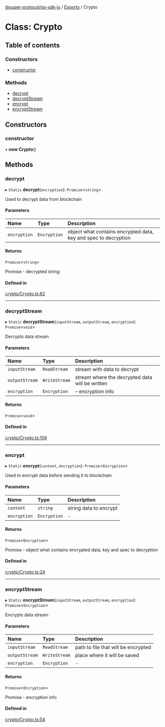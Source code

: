 [@super-protocol/sp-sdk-js](../README.md) / [Exports](../modules.md) / Crypto

# Class: Crypto

## Table of contents

### Constructors

- [constructor](Crypto.md#constructor)

### Methods

- [decrypt](Crypto.md#decrypt)
- [decryptStream](Crypto.md#decryptstream)
- [encrypt](Crypto.md#encrypt)
- [encryptStream](Crypto.md#encryptstream)

## Constructors

### constructor

• **new Crypto**()

## Methods

### decrypt

▸ `Static` **decrypt**(`encryption`): `Promise`<`string`\>

Used to decrypt data from blockchain

#### Parameters

| Name | Type | Description |
| :------ | :------ | :------ |
| `encryption` | `Encryption` | object what contains encrypted data, key and spec to decryption |

#### Returns

`Promise`<`string`\>

Promise<string> - decrypted string

#### Defined in

[crypto/Crypto.ts:82](https://github.com/Super-Protocol/sp-sdk-js/blob/ed94f28/src/crypto/Crypto.ts#L82)

___

### decryptStream

▸ `Static` **decryptStream**(`inputStream`, `outputStream`, `encryption`): `Promise`<`void`\>

Decrypts data stream

#### Parameters

| Name | Type | Description |
| :------ | :------ | :------ |
| `inputStream` | `ReadStream` | stream with data to decrypt |
| `outputStream` | `WriteStream` | stream where the decrypted data will be written |
| `encryption` | `Encryption` | – encryption info |

#### Returns

`Promise`<`void`\>

#### Defined in

[crypto/Crypto.ts:109](https://github.com/Super-Protocol/sp-sdk-js/blob/ed94f28/src/crypto/Crypto.ts#L109)

___

### encrypt

▸ `Static` **encrypt**(`content`, `encryption`): `Promise`<`Encryption`\>

Used to encrypt data before sending it to blockchain

#### Parameters

| Name | Type | Description |
| :------ | :------ | :------ |
| `content` | `string` | string data to encrypt |
| `encryption` | `Encryption` | - |

#### Returns

`Promise`<`Encryption`\>

Promise<Encryption> - object what contains encrypted data, key and spec to decryption

#### Defined in

[crypto/Crypto.ts:24](https://github.com/Super-Protocol/sp-sdk-js/blob/ed94f28/src/crypto/Crypto.ts#L24)

___

### encryptStream

▸ `Static` **encryptStream**(`inputStream`, `outputStream`, `encryption`): `Promise`<`Encryption`\>

Encrypts data stream

#### Parameters

| Name | Type | Description |
| :------ | :------ | :------ |
| `inputStream` | `ReadStream` | path to file that will be encrypted |
| `outputStream` | `WriteStream` | place where it will be saved |
| `encryption` | `Encryption` | - |

#### Returns

`Promise`<`Encryption`\>

Promise<Encryption> - encryption info

#### Defined in

[crypto/Crypto.ts:54](https://github.com/Super-Protocol/sp-sdk-js/blob/ed94f28/src/crypto/Crypto.ts#L54)
